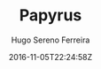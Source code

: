 ---
title: "Papyrus"
github: https://github.com/hugoferreira/papyrus-theme
demo: http://hugosereno.eu
author: Hugo Sereno Ferreira
draft: true
ssg:
  - Jekyll
cms:
  - No Cms
date: 2016-11-05T22:24:58Z
github_branch: master
---